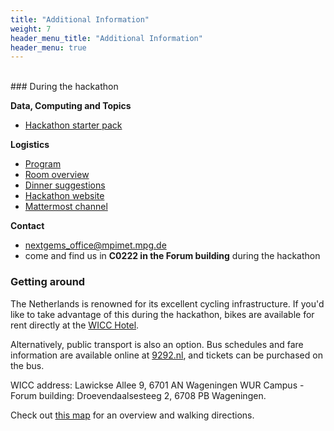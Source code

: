 ```yaml
---
title: "Additional Information"
weight: 7
header_menu_title: "Additional Information"
header_menu: true
---
```

<br>
### During the hackathon

**Data, Computing and Topics**
- [Hackathon starter pack](https://pad.gwdg.de/tTyMsDXWSTCF7az2N5_1hw?view)


**Logistics**
- [Program](https://nextgems.pages.gwdg.de/hazard-hackathon/#program)
- [Room overview](https://nextgems.pages.gwdg.de/hazard-hackathon/#room-plan)
- [Dinner suggestions](https://umap.openstreetmap.de/de/map/dinner-suggestions-wageningen_69926)
- [Hackathon website](https://nextgems.pages.gwdg.de/hazard-hackathon/)
- [Mattermost channel](https://mattermost.mpimet.mpg.de/nextgems/channels/nextgems-hazard-hackathon-wageningen---october-2024)


**Contact**
- [nextgems_office@mpimet.mpg.de](mailto:nextgems_office@mpimet.mpg.de)
- come and find us in **C0222 in the Forum building** during the hackathon


### Getting around

The Netherlands is renowned for its excellent cycling infrastructure. If you'd like to take advantage of this during the hackathon, bikes are available for rent directly at the [WICC Hotel](https://www.wicc.nl/en/facilities/). 

Alternatively, public transport is also an option. Bus schedules and fare information are available online at [9292.nl](https://www.9292.nl/en), and tickets can be purchased on the bus.

WICC address: Lawickse Allee 9, 6701 AN Wageningen 
WUR Campus - Forum building: Droevendaalsesteeg 2, 6708 PB Wageningen.

Check out [this map](https://umap.openstreetmap.de/de/map/wageningen-map_69469#17/51.98619/5.66966) for an overview and walking directions.
